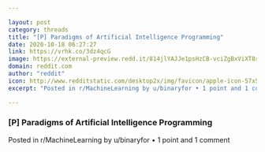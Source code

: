 ```yaml
---

layout: post
category: threads
title: "[P] Paradigms of Artificial Intelligence Programming"
date: 2020-10-18 06:27:27
link: https://vrhk.co/3dz4qcG
image: https://external-preview.redd.it/814jlYAJJe1psHzCB-vciZgBxViXT8sM8qr1bQ1REIY.jpg?width=400&height=209.42408377&auto=webp&crop=400:209.42408377,smart&s=54bd6b3fbae5804bef65737141fe117c4a267ff4
domain: reddit.com
author: "reddit"
icon: http://www.redditstatic.com/desktop2x/img/favicon/apple-icon-57x57.png
excerpt: "Posted in r/MachineLearning by u/binaryfor • 1 point and 1 comment"

---
```


### [P] Paradigms of Artificial Intelligence Programming

Posted in r/MachineLearning by u/binaryfor • 1 point and 1 comment